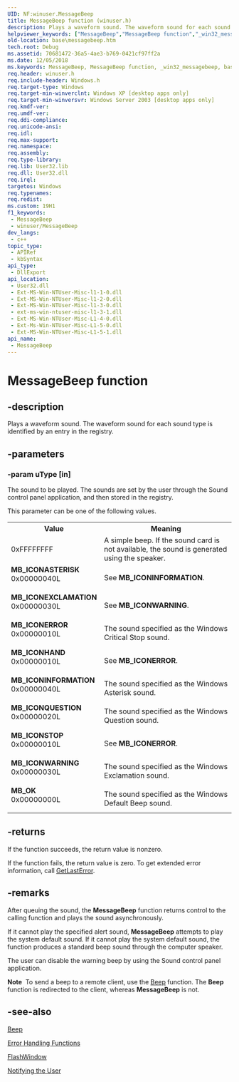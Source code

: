 ```yaml
---
UID: NF:winuser.MessageBeep
title: MessageBeep function (winuser.h)
description: Plays a waveform sound. The waveform sound for each sound type is identified by an entry in the registry.
helpviewer_keywords: ["MessageBeep","MessageBeep function","_win32_messagebeep","base.messagebeep","winuser/MessageBeep"]
old-location: base\messagebeep.htm
tech.root: Debug
ms.assetid: 70681472-36a5-4ae3-b769-0421cf97ff2a
ms.date: 12/05/2018
ms.keywords: MessageBeep, MessageBeep function, _win32_messagebeep, base.messagebeep, winuser/MessageBeep
req.header: winuser.h
req.include-header: Windows.h
req.target-type: Windows
req.target-min-winverclnt: Windows XP [desktop apps only]
req.target-min-winversvr: Windows Server 2003 [desktop apps only]
req.kmdf-ver: 
req.umdf-ver: 
req.ddi-compliance: 
req.unicode-ansi: 
req.idl: 
req.max-support: 
req.namespace: 
req.assembly: 
req.type-library: 
req.lib: User32.lib
req.dll: User32.dll
req.irql: 
targetos: Windows
req.typenames: 
req.redist: 
ms.custom: 19H1
f1_keywords:
 - MessageBeep
 - winuser/MessageBeep
dev_langs:
 - c++
topic_type:
 - APIRef
 - kbSyntax
api_type:
 - DllExport
api_location:
 - User32.dll
 - Ext-MS-Win-NTUser-Misc-l1-1-0.dll
 - Ext-MS-Win-NTUser-Misc-l1-2-0.dll
 - Ext-MS-Win-NTUser-Misc-l1-3-0.dll
 - ext-ms-win-ntuser-misc-l1-3-1.dll
 - Ext-MS-Win-NTUser-Misc-L1-4-0.dll
 - Ext-Ms-Win-NTUser-Misc-L1-5-0.dll
 - Ext-MS-Win-NTUser-Misc-L1-5-1.dll
api_name:
 - MessageBeep
---
```


# MessageBeep function


## -description

Plays a waveform sound. The waveform sound for each sound type is identified by an entry in the 
    registry.

## -parameters

### -param uType [in]

The sound to be played. The sounds are set by the user through the Sound control panel application, and then 
       stored in the registry.

This parameter can be one of the following values.

<table>
<tr>
<th>Value</th>
<th>Meaning</th>
</tr>
<tr>
<td>
0xFFFFFFFF

</td>
<td>
A simple beep. If the sound card is not available, the sound is generated using the speaker.

</td>
</tr>
<tr>
<td>
<dl>
<dt><b>MB_ICONASTERISK</b></dt>
<dt>0x00000040L</dt>
</dl>
</td>
<td>
See <b>MB_ICONINFORMATION</b>.

</td>
</tr>
<tr>
<td>
<dl>
<dt><b>MB_ICONEXCLAMATION</b></dt>
<dt>0x00000030L</dt>
</dl>
</td>
<td>
See <b>MB_ICONWARNING</b>.

</td>
</tr>
<tr>
<td>
<dl>
<dt><b>MB_ICONERROR</b></dt>
<dt>0x00000010L</dt>
</dl>
</td>
<td>
The sound specified as the Windows Critical Stop sound.

</td>
</tr>
<tr>
<td>
<dl>
<dt><b>MB_ICONHAND</b></dt>
<dt>0x00000010L</dt>
</dl>
</td>
<td>
See <b>MB_ICONERROR</b>.

</td>
</tr>
<tr>
<td>
<dl>
<dt><b>MB_ICONINFORMATION</b></dt>
<dt>0x00000040L</dt>
</dl>
</td>
<td>
The sound specified as the Windows Asterisk sound.

</td>
</tr>
<tr>
<td>
<dl>
<dt><b>MB_ICONQUESTION</b></dt>
<dt>0x00000020L</dt>
</dl>
</td>
<td>
The sound specified as the Windows Question sound.

</td>
</tr>
<tr>
<td>
<dl>
<dt><b>MB_ICONSTOP</b></dt>
<dt>0x00000010L</dt>
</dl>
</td>
<td>
See <b>MB_ICONERROR</b>.

</td>
</tr>
<tr>
<td>
<dl>
<dt><b>MB_ICONWARNING</b></dt>
<dt>0x00000030L</dt>
</dl>
</td>
<td>
The sound specified as the Windows Exclamation sound.

</td>
</tr>
<tr>
<td>
<dl>
<dt><b>MB_OK</b></dt>
<dt>0x00000000L</dt>
</dl>
</td>
<td>
The sound specified as the Windows Default Beep sound.

</td>
</tr>
</table>

## -returns

If the function succeeds, the return value is nonzero.

If the function fails, the return value is zero. To get extended error information, call 
       <a href="/windows/desktop/api/errhandlingapi/nf-errhandlingapi-getlasterror">GetLastError</a>.

## -remarks

After queuing the sound, the <b>MessageBeep</b> function 
    returns control to the calling function and plays the sound asynchronously.

If it cannot play the specified alert sound, 
    <b>MessageBeep</b> attempts to play the system default sound. If 
    it cannot play the system default sound, the function produces a standard beep sound through the computer 
    speaker.

The user can disable the warning beep by using the Sound control panel application.

<b>Note</b>  To send a beep to a remote client, use the <a href="/windows/desktop/api/utilapiset/nf-utilapiset-beep">Beep</a> function. 
     The <b>Beep</b> function is redirected to the client, whereas 
     <b>MessageBeep</b> is not.

## -see-also

<a href="/windows/desktop/api/utilapiset/nf-utilapiset-beep">Beep</a>



<a href="/windows/desktop/Debug/error-handling-functions">Error Handling Functions</a>



<a href="/windows/desktop/api/winuser/nf-winuser-flashwindow">FlashWindow</a>



<a href="/windows/desktop/Debug/notifying-the-user">Notifying the User</a>